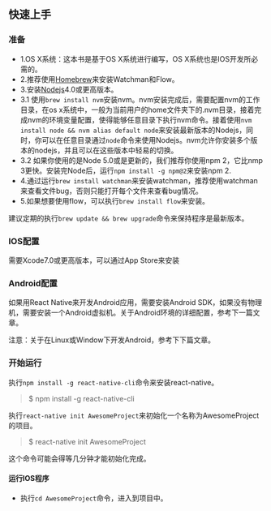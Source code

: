 ## 快速上手 ##

### 准备 ###
* 1.OS X系统：这本书是基于OS X系统进行编写，OS X系统也是IOS开发所必需的。
* 2.推荐使用[Homebrew](1)来安装Watchman和Flow。
* 3.安装[Nodejs]()4.0或更高版本。
* 3.1 使用```brew install nvm```安装nvm。nvm安装完成后，需要配置nvm的工作目录，在os x系统中，一般为当前用户的home文件夹下的.nvm目录，接着完成nvm的环境变量配置，使得能够任意目录下执行nvm命令。接着使用```nvm install node && nvm alias default node```来安装最新版本的Nodejs，同时，你可以在任意目录通过```node```命令来使用Nodejs。nvm允许你安装多个版本的nodejs，并且可以在这些版本中轻易的切换。
* 3.2 如果你使用的是Node 5.0或是更新的，我们推荐你使用npm 2，它比nmp 3更快。安装完Node后，运行```npm install -g npm@2```来安装npm 2.
* 4.通过运行```brew install watchman```来安装watchman，推荐使用watchman来查看文件bug，否则只能打开每个文件来查看bug情况。
* 5.如果想要使用flow，可以执行```brew install flow```来安装。

建议定期的执行```brew update && brew upgrade```命令来保持程序是最新版本。

### IOS配置 ###
需要Xcode7.0或更高版本，可以通过App Store来安装

### Android配置 ###
如果用React Native来开发Android应用，需要安装Android SDK，如果没有物理机，需要安装一个Android虚拟机。关于Android环境的详细配置，参考下一篇文章。

注意：关于在Linux或Window下开发Android，参考下下篇文章。

### 开始运行 ###
执行```npm install -g react-native-cli```命令来安装react-native。
> $ npm install -g react-native-cli

执行```react-native init AwesomeProject```来初始化一个名称为AwesomeProject的项目。
> $ react-native init AwesomeProject

这个命令可能会得等几分钟才能初始化完成。

#### 运行IOS程序 ####
* 执行```cd AwesomeProject```命令，进入到项目中。
